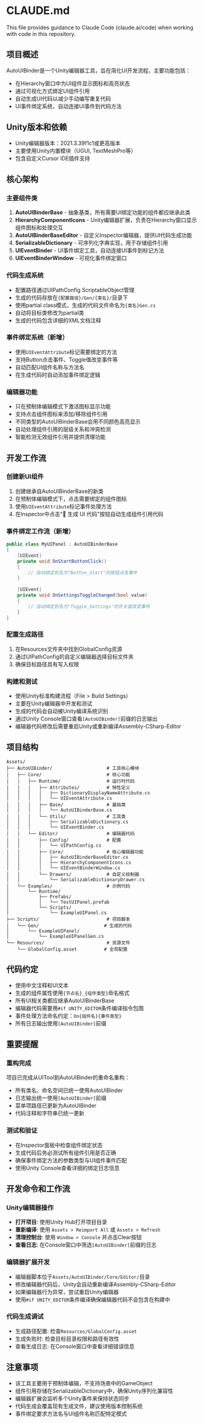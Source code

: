 # CLAUDE.md

This file provides guidance to Claude Code (claude.ai/code) when working with code in this repository.

## 项目概述

AutoUIBinder是一个Unity编辑器工具，旨在简化UI开发流程，主要功能包括：
- 在Hierarchy窗口中为UI组件显示图标和高亮状态
- 通过可视化方式绑定UI组件引用
- 自动生成UI代码以减少手动编写重复代码
- UI事件绑定系统，自动连接UI事件到代码方法

## Unity版本和依赖

- Unity编辑器版本：2021.3.39f1c1或更高版本
- 主要使用Unity内置模块（UGUI, TextMeshPro等）
- 包含自定义Cursor IDE插件支持

## 核心架构

### 主要组件类
1. **AutoUIBinderBase** - 抽象基类，所有需要UI绑定功能的组件都应继承此类
2. **HierarchyComponentIcons** - Unity编辑器扩展，负责在Hierarchy窗口显示组件图标和处理交互
3. **AutoUIBinderBaseEditor** - 自定义Inspector编辑器，提供UI代码生成功能
4. **SerializableDictionary** - 可序列化字典实现，用于存储组件引用
5. **UIEventBinder** - UI事件绑定工具，自动连接UI事件到标记方法
6. **UIEventBinderWindow** - 可视化事件绑定窗口

### 代码生成系统
- 配置路径通过UIPathConfig ScriptableObject管理
- 生成的代码存放在`{配置路径}/Gen/{类名}/`目录下
- 使用partial class模式，生成的代码文件命名为`{类名}Gen.cs`
- 自动将目标类修改为partial类
- 生成的代码包含详细的XML文档注释

### 事件绑定系统（新增）
- 使用`UIEventAttribute`标记需要绑定的方法
- 支持Button点击事件、Toggle值改变事件等
- 自动匹配UI组件名称与方法名
- 在生成代码时自动添加事件绑定逻辑

### 编辑器功能
- 只在预制体编辑模式下激活图标显示功能
- 支持点击组件图标来添加/移除组件引用
- 不同类型的AutoUIBinderBase会用不同颜色高亮显示
- 自动处理组件引用的层级关系和冲突检测
- 智能检测无效组件引用并提供清理功能

## 开发工作流

### 创建新UI组件
1. 创建继承自AutoUIBinderBase的新类
2. 在预制体编辑模式下，点击需要绑定的组件图标
3. 使用`UIEventAttribute`标记事件处理方法
4. 在Inspector中点击"🚀 生成 UI 代码"按钮自动生成组件引用代码

### 事件绑定工作流（新增）
```csharp
public class MyUIPanel : AutoUIBinderBase
{
    [UIEvent]
    private void OnStartButtonClick()
    {
        // 自动绑定到名为"Button_Start"的按钮点击事件
    }
    
    [UIEvent]
    private void OnSettingsToggleChanged(bool value)
    {
        // 自动绑定到名为"Toggle_Settings"的开关值改变事件
    }
}
```

### 配置生成路径
1. 在Resources文件夹中找到GlobalConfig资源
2. 通过UIPathConfig的自定义编辑器选择目标文件夹
3. 确保目标路径具有写入权限

### 构建和测试
- 使用Unity标准构建流程（File > Build Settings）
- 主要在Unity编辑器中开发和测试
- 生成的代码会自动被Unity编译系统识别
- 通过Unity Console窗口查看`[AutoUIBinder]`前缀的日志输出
- 编辑器代码修改后需要重启Unity或重新编译Assembly-CSharp-Editor

## 项目结构

```
Assets/
├── AutoUIBinder/                    # 工具核心模块
│   ├── Core/                        # 核心功能
│   │   ├── Runtime/                 # 运行时代码
│   │   │   ├── Attributes/          # 特性定义
│   │   │   │   ├── DictionaryDisplayNameAttribute.cs
│   │   │   │   └── UIEventAttribute.cs
│   │   │   ├── Base/                # 基础类
│   │   │   │   └── AutoUIBinderBase.cs
│   │   │   └── Utils/               # 工具类
│   │   │       ├── SerializableDictionary.cs
│   │   │       └── UIEventBinder.cs
│   │   └── Editor/                  # 编辑器代码
│   │       ├── Config/              # 配置
│   │       │   └── UIPathConfig.cs
│   │       ├── Core/                # 核心编辑器功能
│   │       │   ├── AutoUIBinderBaseEditor.cs
│   │       │   ├── HierarchyComponentIcons.cs
│   │       │   └── UIEventBinderWindow.cs
│   │       └── Drawers/             # 自定义绘制器
│   │           └── SerializableDictionaryDrawer.cs
│   └── Examples/                    # 示例代码
│       └── Runtime/
│           ├── Prefabs/
│           │   └── TestUIPanel.prefab
│           └── Scripts/
│               └── ExampleUIPanel.cs
├── Scripts/                         # 项目脚本
│   └── Gen/                        # 生成的代码
│       └── ExampleUIPanel/
│           └── ExampleUIPanelGen.cs
└── Resources/                       # 资源文件
    └── GlobalConfig.asset          # 全局配置
```

## 代码约定

- 使用中文注释和UI文本
- 生成的组件属性使用`{节点名}_{组件类型}`命名格式
- 所有UI相关类都应继承AutoUIBinderBase
- 编辑器代码需要用`#if UNITY_EDITOR`条件编译指令包围
- 事件处理方法命名约定：`On{组件名}{事件类型}`
- 所有日志输出使用`[AutoUIBinder]`前缀

## 重要提醒

### 重构完成
项目已完成从UITool到AutoUIBinder的重命名重构：
- 所有类名、命名空间已统一使用AutoUIBinder
- 日志输出统一使用`[AutoUIBinder]`前缀
- 菜单项路径已更新为AutoUIBinder
- 代码注释和字符串已统一更新

### 测试和验证
- 在Inspector面板中检查组件绑定状态
- 生成代码后务必测试所有组件引用是否正确
- 确保事件绑定方法的参数类型与UI组件事件匹配
- 使用Unity Console查看详细的绑定日志信息

## 开发命令和工作流

### Unity编辑器操作
- **打开项目**: 使用Unity Hub打开项目目录
- **重新编译**: 使用 `Assets > Reimport All` 或 `Assets > Refresh`
- **清理控制台**: 使用 `Window > Console` 并点击Clear按钮
- **查看日志**: 在Console窗口中筛选`[AutoUIBinder]`前缀的日志

### 编辑器扩展开发
- 编辑器脚本位于`Assets/AutoUIBinder/Core/Editor/`目录
- 修改编辑器代码后，Unity会自动重新编译Assembly-CSharp-Editor
- 如果编辑器行为异常，尝试重启Unity编辑器
- 使用`#if UNITY_EDITOR`条件编译确保编辑器代码不会包含在构建中

### 代码生成调试
- 生成路径配置: 检查`Resources/GlobalConfig.asset`
- 生成失败时: 检查目标目录权限和路径有效性
- 查看生成日志: 在Console窗口中查看详细错误信息

## 注意事项

- 该工具主要用于预制体编辑，不支持场景中的GameObject
- 组件引用存储在SerializableDictionary中，确保Unity序列化兼容性
- 编辑器扩展会监听多个Unity事件来保持状态同步
- 代码生成会覆盖现有生成文件，建议使用版本控制系统
- 事件绑定要求方法名与UI组件名称匹配特定模式